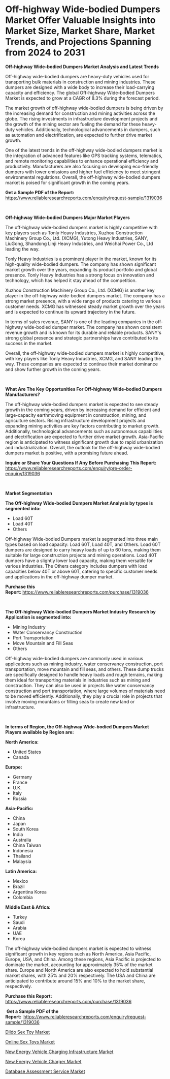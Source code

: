 <p><h1>Off-highway Wide-bodied Dumpers Market Offer Valuable Insights into Market Size, Market Share, Market Trends, and Projections Spanning from 2024 to 2031</h1></p><p><strong>Off-highway Wide-bodied Dumpers Market Analysis and Latest Trends</strong></p>
<p><p>Off-highway wide-bodied dumpers are heavy-duty vehicles used for transporting bulk materials in construction and mining industries. These dumpers are designed with a wide body to increase their load-carrying capacity and efficiency. The global Off-highway Wide-bodied Dumpers Market is expected to grow at a CAGR of 8.3% during the forecast period.</p><p>The market growth of off-highway wide-bodied dumpers is being driven by the increasing demand for construction and mining activities across the globe. The rising investments in infrastructure development projects and the growth of the mining sector are fueling the demand for these heavy-duty vehicles. Additionally, technological advancements in dumpers, such as automation and electrification, are expected to further drive market growth.</p><p>One of the latest trends in the off-highway wide-bodied dumpers market is the integration of advanced features like GPS tracking systems, telematics, and remote monitoring capabilities to enhance operational efficiency and productivity. Manufacturers are also focusing on developing eco-friendly dumpers with lower emissions and higher fuel efficiency to meet stringent environmental regulations. Overall, the off-highway wide-bodied dumpers market is poised for significant growth in the coming years.</p></p>
<p><strong>Get a Sample PDF of the Report:&nbsp;</strong> <a href="https://www.reliableresearchreports.com/enquiry/request-sample/1319036">https://www.reliableresearchreports.com/enquiry/request-sample/1319036</a></p>
<p>&nbsp;</p>
<p><strong>Off-highway Wide-bodied Dumpers Major Market Players</strong></p>
<p><p>The off-highway wide-bodied dumpers market is highly competitive with key players such as Tonly Heavy Industries, Xuzhou Construction Machinery Group Co., Ltd. (XCMG), Yutong Heavy Industries, SANY, LiuGong, Shandong Linji Heavy Industries, and Weichai Power Co., Ltd leading the way.</p><p>Tonly Heavy Industries is a prominent player in the market, known for its high-quality wide-bodied dumpers. The company has shown significant market growth over the years, expanding its product portfolio and global presence. Tonly Heavy Industries has a strong focus on innovation and technology, which has helped it stay ahead of the competition.</p><p>Xuzhou Construction Machinery Group Co., Ltd. (XCMG) is another key player in the off-highway wide-bodied dumpers market. The company has a strong market presence, with a wide range of products catering to various customer needs. XCMG has witnessed steady market growth over the years and is expected to continue its upward trajectory in the future.</p><p>In terms of sales revenue, SANY is one of the leading companies in the off-highway wide-bodied dumper market. The company has shown consistent revenue growth and is known for its durable and reliable products. SANY's strong global presence and strategic partnerships have contributed to its success in the market.</p><p>Overall, the off-highway wide-bodied dumpers market is highly competitive, with key players like Tonly Heavy Industries, XCMG, and SANY leading the way. These companies are expected to continue their market dominance and show further growth in the coming years.</p></p>
<p>&nbsp;</p>
<p><strong>What Are The Key Opportunities For Off-highway Wide-bodied Dumpers Manufacturers?</strong></p>
<p><p>The off-highway wide-bodied dumpers market is expected to see steady growth in the coming years, driven by increasing demand for efficient and large-capacity earthmoving equipment in construction, mining, and agriculture sectors. Rising infrastructure development projects and expanding mining activities are key factors contributing to market growth. Additionally, technological advancements such as autonomous capabilities and electrification are expected to further drive market growth. Asia-Pacific region is anticipated to witness significant growth due to rapid urbanization and industrialization. Overall, the outlook for the off-highway wide-bodied dumpers market is positive, with a promising future ahead.</p></p>
<p><strong>Inquire or Share Your Questions If Any Before Purchasing This Report:</strong> <a href="https://www.reliableresearchreports.com/enquiry/pre-order-enquiry/1319036">https://www.reliableresearchreports.com/enquiry/pre-order-enquiry/1319036</a></p>
<p>&nbsp;</p>
<p><strong>Market Segmentation</strong></p>
<p><strong>The Off-highway Wide-bodied Dumpers Market Analysis by types is segmented into:</strong></p>
<p><ul><li>Load 60T</li><li>Load 40T</li><li>Others</li></ul></p>
<p><p>Off-highway Wide-bodied Dumpers market is segmented into three main types based on load capacity: Load 60T, Load 40T, and Others. Load 60T dumpers are designed to carry heavy loads of up to 60 tons, making them suitable for large construction projects and mining operations. Load 40T dumpers have a slightly lower load capacity, making them versatile for various industries. The Others category includes dumpers with load capacities below 40T or above 60T, catering to specific customer needs and applications in the off-highway dumper market.</p></p>
<p><strong>Purchase this Report:&nbsp;</strong><a href="https://www.reliableresearchreports.com/purchase/1319036">https://www.reliableresearchreports.com/purchase/1319036</a></p>
<p>&nbsp;</p>
<p><strong>The Off-highway Wide-bodied Dumpers Market Industry Research by Application is segmented into:</strong></p>
<p><ul><li>Mining Industry</li><li>Water Conservancy Construction</li><li>Port Transportation</li><li>Move Mountain and Fill Seas</li><li>Others</li></ul></p>
<p><p>Off-highway wide-bodied dumpers are commonly used in various applications such as mining industry, water conservancy construction, port transportation, move mountain and fill seas, and others. These dump trucks are specifically designed to handle heavy loads and rough terrains, making them ideal for transporting materials in industries such as mining and construction. They can also be used in projects like water conservancy construction and port transportation, where large volumes of materials need to be moved efficiently. Additionally, they play a crucial role in projects that involve moving mountains or filling seas to create new land or infrastructure.</p></p>
<p>&nbsp;</p>
<p><strong>In terms of Region, the Off-highway Wide-bodied Dumpers Market Players available by Region are:</strong></p>
<p>
    <p> <strong> North America: </strong>
        <ul>
            <li>United States</li>
            <li>Canada</li>
        </ul>
        </p> 
    <p> <strong> Europe: </strong>
        <ul>
            <li>Germany</li>
            <li>France</li>
            <li>U.K.</li>
            <li>Italy</li>
            <li>Russia</li>
        </ul>
        </p> 
    <p> <strong> Asia-Pacific: </strong>
        <ul>
            <li>China</li>
            <li>Japan</li>
            <li>South Korea</li>
            <li>India</li>
            <li>Australia</li>
            <li>China Taiwan</li>
            <li>Indonesia</li>
            <li>Thailand</li>
            <li>Malaysia</li>
        </ul>
        </p> 
    <p> <strong> Latin America: </strong>
        <ul>
            <li>Mexico</li>
            <li>Brazil</li>
            <li>Argentina Korea</li>
            <li>Colombia</li>
        </ul>
        </p> 
    <p> <strong> Middle East & Africa: </strong>
        <ul>
            <li>Turkey</li>
            <li>Saudi</li>
            <li>Arabia</li>
            <li>UAE</li>
            <li>Korea</li>
        </ul>
    </p>
    </p>
<p><p>The off-highway wide-bodied dumpers market is expected to witness significant growth in key regions such as North America, Asia Pacific, Europe, USA, and China. Among these regions, Asia Pacific is projected to dominate the market, accounting for approximately 35% of the market share. Europe and North America are also expected to hold substantial market shares, with 25% and 20% respectively. The USA and China are anticipated to contribute around 15% and 10% to the market share, respectively.</p></p>
<p><strong>Purchase this Report: </strong><a href="https://www.reliableresearchreports.com/purchase/1319036">https://www.reliableresearchreports.com/purchase/1319036</a></p>
<p>&nbsp;<strong>Get a Sample PDF of the Report:&nbsp;&nbsp;</strong><a href="https://www.reliableresearchreports.com/enquiry/request-sample/1319036">https://www.reliableresearchreports.com/enquiry/request-sample/1319036</a></p>
<p><strong></strong></p>
<p><p><a href="https://extreme-scabiosa-c81.notion.site/Dildo-Sex-Toy-Market-Size-and-Growth-Market-Segmentation-Regional-and-Country-Breakdowns-and-Mark-f83732eddc9e4249a1c0812cf00eb5d7">Dildo Sex Toy Market</a></p><p><a href="https://adventurous-uranium-ef9.notion.site/Online-Sex-Toys-Market-Growth-Market-Trends-COVID-19-Impact-and-Forecasts-for-period-from-2024--e62827f1cb69431fac7a9b43081a8f2e">Online Sex Toys Market</a></p><p><a href="https://view.publitas.com/reportprime-1/new-energy-vehicle-charging-infrastructure-market-furnish-information-about-market-size-market-share-market-dynamics-and-projections-spanning-from-2024-to-2031/">New Energy Vehicle Charging Infrastructure Market</a></p><p><a href="https://view.publitas.com/reportprime-1/new-energy-vehicle-charger-market-analysis-examines-its-scope-on-growth-opportunities-and-forecasted-trends-spanning-from-2024-to-2031/">New Energy Vehicle Charger Market</a></p><p><a href="https://carnation-joke-41f.notion.site/Database-Assessment-Service-Market-Size-Reflecting-a-Forecast-Till-2031-Market-By-Type-By-Applicat-d57c2c9d27f14406bb58b4512a8eb494">Database Assessment Service Market</a></p></p>